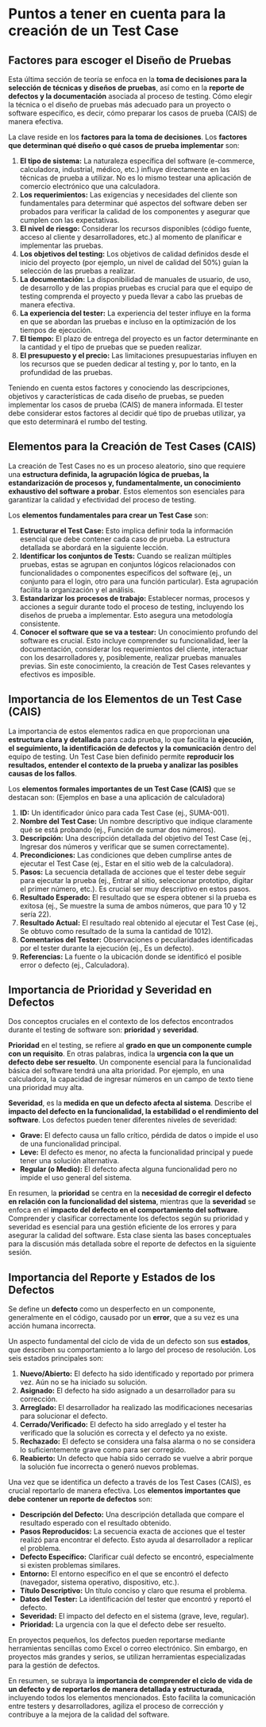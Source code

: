 # Puntos a tener en cuenta para la creación de un Test Case

## Factores para escoger el Diseño de Pruebas

Esta última sección de teoría se enfoca en la **toma de decisiones para la selección de técnicas y diseños de pruebas**, así como en la **reporte de defectos y la documentación** asociada al proceso de testing. Cómo elegir la técnica o el diseño de pruebas más adecuado para un proyecto o software específico, es decir, cómo preparar los casos de prueba (CAIS) de manera efectiva.  

La clave reside en los **factores para la toma de decisiones**. Los **factores que determinan qué diseño o qué casos de prueba implementar** son:  
1.  **El tipo de sistema:** La naturaleza específica del software (e-commerce, calculadora, industrial, médico, etc.) influye directamente en las técnicas de prueba a utilizar. No es lo mismo testear una aplicación de comercio electrónico que una calculadora.  
2.  **Los requerimientos:** Las exigencias y necesidades del cliente son fundamentales para determinar qué aspectos del software deben ser probados para verificar la calidad de los componentes y asegurar que cumplen con las expectativas.  
3.  **El nivel de riesgo:** Considerar los recursos disponibles (código fuente, acceso al cliente y desarrolladores, etc.) al momento de planificar e implementar las pruebas.  
4.  **Los objetivos del testing:** Los objetivos de calidad definidos desde el inicio del proyecto (por ejemplo, un nivel de calidad del 50%) guían la selección de las pruebas a realizar.  
5.  **La documentación:** La disponibilidad de manuales de usuario, de uso, de desarrollo y de las propias pruebas es crucial para que el equipo de testing comprenda el proyecto y pueda llevar a cabo las pruebas de manera efectiva.  
6.  **La experiencia del tester:** La experiencia del tester influye en la forma en que se abordan las pruebas e incluso en la optimización de los tiempos de ejecución.  
7.  **El tiempo:** El plazo de entrega del proyecto es un factor determinante en la cantidad y el tipo de pruebas que se pueden realizar.  
8.  **El presupuesto y el precio:** Las limitaciones presupuestarias influyen en los recursos que se pueden dedicar al testing y, por lo tanto, en la profundidad de las pruebas.  

Teniendo en cuenta estos factores y conociendo las descripciones, objetivos y características de cada diseño de pruebas, se pueden implementar los casos de prueba (CAIS) de manera informada. El tester debe considerar estos factores al decidir qué tipo de pruebas utilizar, ya que esto determinará el rumbo del testing.  

## Elementos para la Creación de Test Cases (CAIS)

La creación de Test Cases no es un proceso aleatorio, sino que requiere una **estructura definida, la agrupación lógica de pruebas, la estandarización de procesos y, fundamentalmente, un conocimiento exhaustivo del software a probar**. Estos elementos son esenciales para garantizar la calidad y efectividad del proceso de testing.  

Los **elementos fundamentales para crear un Test Case** son:  
1.  **Estructurar el Test Case:** Esto implica definir toda la información esencial que debe contener cada caso de prueba. La estructura detallada se abordará en la siguiente lección.  
2.  **Identificar los conjuntos de Tests:** Cuando se realizan múltiples pruebas, estas se agrupan en conjuntos lógicos relacionados con funcionalidades o componentes específicos del software (ej., un conjunto para el login, otro para una función particular). Esta agrupación facilita la organización y el análisis.  
3.  **Estandarizar los procesos de trabajo:** Establecer normas, procesos y acciones a seguir durante todo el proceso de testing, incluyendo los diseños de prueba a implementar. Esto asegura una metodología consistente.  
4.  **Conocer el software que se va a testear:** Un conocimiento profundo del software es crucial. Esto incluye comprender su funcionalidad, leer la documentación, considerar los requerimientos del cliente, interactuar con los desarrolladores y, posiblemente, realizar pruebas manuales previas. Sin este conocimiento, la creación de Test Cases relevantes y efectivos es imposible.  

## Importancia de los Elementos de un Test Case (CAIS)

La importancia de estos elementos radica en que proporcionan una **estructura clara y detallada** para cada prueba, lo que facilita la **ejecución, el seguimiento, la identificación de defectos y la comunicación** dentro del equipo de testing. Un Test Case bien definido permite **reproducir los resultados, entender el contexto de la prueba y analizar las posibles causas de los fallos**.  

Los **elementos formales importantes de un Test Case (CAIS)** que se destacan son: (Ejemplos en base a una aplicación de calculadora)  
1.  **ID:** Un identificador único para cada Test Case (ej., SUMA-001).
2.  **Nombre del Test Case:** Un nombre descriptivo que indique claramente qué se está probando (ej., Función de sumar dos números).
3.  **Descripción:** Una descripción detallada del objetivo del Test Case (ej., Ingresar dos números y verificar que se sumen correctamente).
4.  **Precondiciones:** Las condiciones que deben cumplirse antes de ejecutar el Test Case (ej., Estar en el sitio web de la calculadora).
5.  **Pasos:** La secuencia detallada de acciones que el tester debe seguir para ejecutar la prueba (ej., Entrar al sitio, seleccionar prototipo, digitar el primer número, etc.). Es crucial ser muy descriptivo en estos pasos.
6.  **Resultado Esperado:** El resultado que se espera obtener si la prueba es exitosa (ej., Se muestre la suma de ambos números, que para 10 y 12 sería 22).
7.  **Resultado Actual:** El resultado real obtenido al ejecutar el Test Case (ej., Se obtuvo como resultado de la suma la cantidad de 1012).
8.  **Comentarios del Tester:** Observaciones o peculiaridades identificadas por el tester durante la ejecución (ej., Es un defecto).
9.  **Referencias:** La fuente o la ubicación donde se identificó el posible error o defecto (ej., Calculadora).

## Importancia de Prioridad y Severidad en Defectos

Dos conceptos cruciales en el contexto de los defectos encontrados durante el testing de software son: **prioridad** y **severidad**.  

**Prioridad** en el testing, se refiere al **grado en que un componente cumple con un requisito**. En otras palabras, indica la **urgencia con la que un defecto debe ser resuelto**. Un componente esencial para la funcionalidad básica del software tendrá una alta prioridad. Por ejemplo, en una calculadora, la capacidad de ingresar números en un campo de texto tiene una prioridad muy alta.  

**Severidad**, es la **medida en que un defecto afecta al sistema**. Describe el **impacto del defecto en la funcionalidad, la estabilidad o el rendimiento del software**. Los defectos pueden tener diferentes niveles de severidad:  
* **Grave:** El defecto causa un fallo crítico, pérdida de datos o impide el uso de una funcionalidad principal.  
* **Leve:** El defecto es menor, no afecta la funcionalidad principal y puede tener una solución alternativa.  
* **Regular (o Medio):** El defecto afecta alguna funcionalidad pero no impide el uso general del sistema.  

En resumen, la **prioridad** se centra en la **necesidad de corregir el defecto en relación con la funcionalidad del sistema**, mientras que la **severidad** se enfoca en el **impacto del defecto en el comportamiento del software**. Comprender y clasificar correctamente los defectos según su prioridad y severidad es esencial para una gestión eficiente de los errores y para asegurar la calidad del software. Esta clase sienta las bases conceptuales para la discusión más detallada sobre el reporte de defectos en la siguiente sesión.  

## Importancia del Reporte y Estados de los Defectos

Se define un **defecto** como un desperfecto en un componente, generalmente en el código, causado por un **error**, que a su vez es una acción humana incorrecta.  

Un aspecto fundamental del ciclo de vida de un defecto son sus **estados**, que describen su comportamiento a lo largo del proceso de resolución. Los seis estados principales son:  
1.  **Nuevo/Abierto:** El defecto ha sido identificado y reportado por primera vez. Aún no se ha iniciado su solución.  
2.  **Asignado:** El defecto ha sido asignado a un desarrollador para su corrección.  
3.  **Arreglado:** El desarrollador ha realizado las modificaciones necesarias para solucionar el defecto.  
4.  **Cerrado/Verificado:** El defecto ha sido arreglado y el tester ha verificado que la solución es correcta y el defecto ya no existe.  
5.  **Rechazado:** El defecto se considera una falsa alarma o no se considera lo suficientemente grave como para ser corregido.  
6.  **Reabierto:** Un defecto que había sido cerrado se vuelve a abrir porque la solución fue incorrecta o generó nuevos problemas.  

Una vez que se identifica un defecto a través de los Test Cases (CAIS), es crucial reportarlo de manera efectiva. Los **elementos importantes que debe contener un reporte de defectos** son:  
* **Descripción del Defecto:** Una descripción detallada que compare el resultado esperado con el resultado obtenido.  
* **Pasos Reproducidos:** La secuencia exacta de acciones que el tester realizó para encontrar el defecto. Esto ayuda al desarrollador a replicar el problema.  
* **Defecto Específico:** Clarificar cuál defecto se encontró, especialmente si existen problemas similares.  
* **Entorno:** El entorno específico en el que se encontró el defecto (navegador, sistema operativo, dispositivo, etc.).  
* **Título Descriptivo:** Un título conciso y claro que resuma el problema.  
* **Datos del Tester:** La identificación del tester que encontró y reportó el defecto.  
* **Severidad:** El impacto del defecto en el sistema (grave, leve, regular).  
* **Prioridad:** La urgencia con la que el defecto debe ser resuelto.  

En proyectos pequeños, los defectos pueden reportarse mediante herramientas sencillas como Excel o correo electrónico. Sin embargo, en proyectos más grandes y serios, se utilizan herramientas especializadas para la gestión de defectos.  

En resumen, se subraya la **importancia de comprender el ciclo de vida de un defecto y de reportarlos de manera detallada y estructurada**, incluyendo todos los elementos mencionados. Esto facilita la comunicación entre testers y desarrolladores, agiliza el proceso de corrección y contribuye a la mejora de la calidad del software.  

